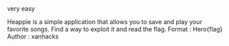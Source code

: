 very easy

Heappie is a simple application that allows you to save and play your favorite songs. Find a way to exploit it and read the flag.
 Format : Hero{flag}
Author : xanhacks
